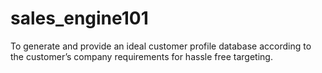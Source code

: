 # sales_engine101
To generate and provide an ideal customer profile database according to the customer’s company requirements for hassle free targeting.

